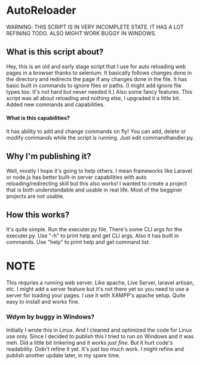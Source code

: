 # AutoReloader
 WARNING: THIS SCRIPT IS IN VERY INCOMPLETE STATE. IT HAS A LOT REFINING TODO. ALSO MIGHT WORK BUGGY IN WINDOWS. 

 ## What is this script about? 
Hey, this is an old and early stage script that I use for auto reloading web pages in a browser thanks to selenium. It basically follows changes done in the directory and redirects the page if any changes done in the file. It has basic built in commands to ignore files or paths. (I might add ignore file types too. It's not hard but never needed it.) Also some fancy features. This script was all about reloading and nothing else, I upgraded it a little bit. Added new commands and capabilities.
 #### What is this capabilities? 
It has ability to add and change commands on fly! You can add, delete or modify commands while the script is running. Just edit commandhandler.py.

 ## Why I'm publishing it?
Well, mostly I hope it's going to help others. I mean frameworks like Laravel or node.js has better built-in server capabilities with auto reloading/redirecting skill but this also works! I wanted to create a project that is both understandable and usable in real life. Most of the begginer projects are not usable.

 ## How this works? 
It's quite simple. Run the executer.py file. There's some CLI args for the executer.py. Use "-h" to print help and get CLI args. Also it has built in commands. Use "help" to print help and get command list.

# **NOTE**
This requries a running web server. Like apache, Live Server, laravel artisan, etc. I might add a server feature but it's not there yet so you need to use a server for loading your pages. I use it with XAMPP's apache setup. Quite easy to install and works fine.  

 ### Wdym by buggy in Windows?
Initially I wrote this in Linux. And I cleaned and optimized the code for Linux use only. Since I decided to publish this I tried to run on Windows and it was meh. Did a little bit tinkering and it works *just fine*. But it hurt code's readability. Didn't refine it yet. It's just too much work. I might refine and publish another update later, in my spare time.
